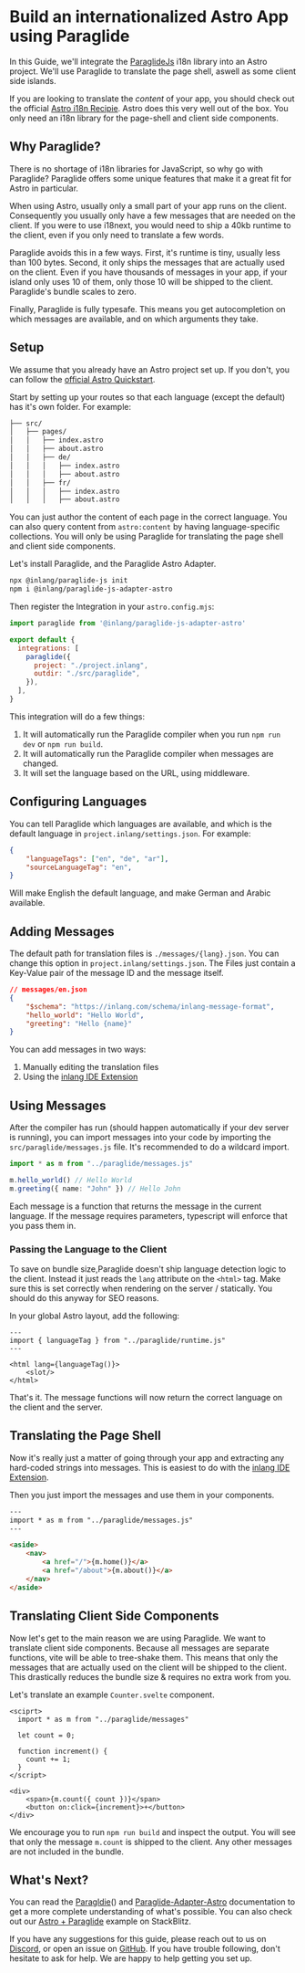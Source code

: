 # Build an internationalized Astro App using Paraglide

In this Guide, we'll integrate the [ParaglideJs](/m/gerre34r/library-inlang-paraglideJs) i18n library into an Astro project. We'll use Paraglide to translate the page shell, aswell as some client side islands.

If you are looking to translate the _content_ of your app, you should check out the official [Astro i18n Recipie](https://docs.astro.build/en/recipes/i18n#_top). Astro does this very well out of the box. You only need an i18n library for the page-shell and client side components.


## Why Paraglide?

There is no shortage of i18n libraries for JavaScript, so why go with Paraglide? Paraglide offers some unique features that make it a great fit for Astro in particular.

When using Astro, usually only a small part of your app runs on the client. Consequently you usually only have a few messages that are needed on the client. If you were to use i18next, you would need to ship a 40kb runtime to the client, even if you only need to translate a few words. 

Paraglide avoids this in a few ways. First, it's runtime is tiny, usually less than 100 bytes. Second, it only ships the messages that are actually used on the client. Even if you have thousands of messages in your app, if your island only uses 10 of them, only those 10 will be shipped to the client. Paraglide's bundle scales to zero. 

Finally, Paraglide is fully typesafe. This means you get autocompletion on which messages are available, and on which arguments they take.

## Setup

We assume that you already have an Astro project set up. If you don't, you can follow the [official Astro Quickstart](https://docs.astro.build/en/install/auto/).

Start by setting up your routes so that each language (except the default) has it's own folder. For example:

```txt
├── src/
│   ├── pages/
│   │   ├── index.astro
│   │   ├── about.astro
│   │   ├── de/
│   │   │   ├── index.astro
│   │   │   ├── about.astro
│   │   ├── fr/
│   │   │   ├── index.astro
│   │   │   ├── about.astro
```

You can just author the content of each page in the correct language. You can also query content from `astro:content` by having language-specific collections. You will only be using Paraglide for translating the page shell and client side components.

Let's install Paraglide, and the Paraglide Astro Adapter.

```bash
npx @inlang/paraglide-js init
npm i @inlang/paraglide-js-adapter-astro
```

Then register the Integration in your `astro.config.mjs`:

```js
import paraglide from '@inlang/paraglide-js-adapter-astro'

export default {
  integrations: [
    paraglide({
      project: "./project.inlang",
      outdir: "./src/paraglide",
    }),
  ],
}
```

This integration will do a few things:
1. It will automatically run the Paraglide compiler when you run `npm run dev` or `npm run build`.
2. It will automatically run the Paraglide compiler when messages are changed.
3. It will set the language based on the URL, using middleware.

## Configuring Languages

You can tell Paraglide which languages are available, and which is the default language in `project.inlang/settings.json`. For example:

```json
{
    "languageTags": ["en", "de", "ar"],
    "sourceLanguageTag": "en",
}
```

Will make English the default language, and make German and Arabic available.

## Adding Messages

The default path for translation files is `./messages/{lang}.json`. You can change this option in `project.inlang/settings.json`. The Files just contain a Key-Value pair of the message ID and the message itself.

```json
// messages/en.json
{
	"$schema": "https://inlang.com/schema/inlang-message-format",
	"hello_world": "Hello World",
	"greeting": "Hello {name}"
}
```

You can add messages in two ways:

1. Manually editing the translation files
2. Using the [inlang IDE Extension](https://inlang.com/m/r7kp499g/app-inlang-ideExtension)

## Using Messages

After the compiler has run (should happen automatically if your dev server is running), you can import messages into your code by importing the `src/paraglide/messages.js` file. It's recommended to do a wildcard import.

```ts
import * as m from "../paraglide/messages.js"

m.hello_world() // Hello World
m.greeting({ name: "John" }) // Hello John
```

Each message is a function that returns the message in the current language. If the message requires parameters, typescript will enforce that you pass them in.

### Passing the Language to the Client

To save on bundle size,Paraglide doesn't ship language detection logic to the client. Instead it just reads the `lang` attribute on the `<html>` tag. Make sure this is set correctly when rendering on the server / statically. You should do this anyway for SEO reasons.

In your global Astro layout, add the following:
```tsx
---
import { languageTag } from "../paraglide/runtime.js"
---

<html lang={languageTag()}>
    <slot/>
</html>
```

That's it. The message functions will now return the correct language on the client and the server.

## Translating the Page Shell
Now it's really just a matter of going through your app and extracting any hard-coded strings into messages. This is easiest to do with the [inlang IDE Extension](https://inlang.com/m/r7kp499g/app-inlang-ideExtension).

Then you just import the messages and use them in your components. 

```html
---
import * as m from "../paraglide/messages.js"
---

<aside>
    <nav>
        <a href="/">{m.home()}</a>
        <a href="/about">{m.about()}</a>
    </nav>
</aside>

```

## Translating Client Side Components

Now let's get to the main reason we are using Paraglide. We want to translate client side components.
Because all messages are separate functions, vite will be able to tree-shake them. This means that only the messages that are actually used on the client will be shipped to the client. This drastically reduces the bundle size & requires no extra work from you.

Let's translate an example `Counter.svelte` component.

```svelte
<sciprt>
  import * as m from "../paraglide/messages"

  let count = 0; 

  function increment() {
    count += 1;
  }
</script>

<div>
    <span>{m.count({ count })}</span>
    <button on:click={increment}>+</button>
</div>
```

We encourage you to run `npm run build` and inspect the output. You will see that only the message `m.count` is shipped to the client. Any other messages are not included in the bundle.

## What's Next?

You can read the [Paragldie](https://inlang.com/m/gerre34r/library-inlang-paraglideJs)() and [Paraglide-Adapter-Astro](https://inlang.com/m/iljlwzfs/library-inlang-paraglideJsAdapterAstro) documentation to get a more complete understanding of what's possible. You can also check out our [Astro + Paraglide](https://stackblitz.com/~/github.com/LorisSigrist/paraglide-astro-example) example on StackBlitz.

If you have any suggestions for this guide, please reach out to us on [Discord](https://discord.gg/gdMPPWy57R), or open an issue on [GitHub](https://www.github.com/opral/monorepo/issues). If you have trouble following, don't hesitate to ask for help. We are happy to help getting you set up.
